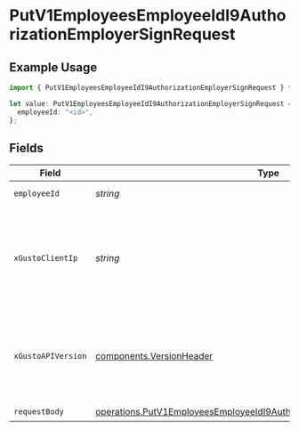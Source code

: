 # PutV1EmployeesEmployeeIdI9AuthorizationEmployerSignRequest

## Example Usage

```typescript
import { PutV1EmployeesEmployeeIdI9AuthorizationEmployerSignRequest } from "@gusto/embedded-api/models/operations/putv1employeesemployeeidi9authorizationemployersign.js";

let value: PutV1EmployeesEmployeeIdI9AuthorizationEmployerSignRequest = {
  employeeId: "<id>",
};
```

## Fields

| Field                                                                                                                                                                                                                        | Type                                                                                                                                                                                                                         | Required                                                                                                                                                                                                                     | Description                                                                                                                                                                                                                  |
| ---------------------------------------------------------------------------------------------------------------------------------------------------------------------------------------------------------------------------- | ---------------------------------------------------------------------------------------------------------------------------------------------------------------------------------------------------------------------------- | ---------------------------------------------------------------------------------------------------------------------------------------------------------------------------------------------------------------------------- | ---------------------------------------------------------------------------------------------------------------------------------------------------------------------------------------------------------------------------- |
| `employeeId`                                                                                                                                                                                                                 | *string*                                                                                                                                                                                                                     | :heavy_check_mark:                                                                                                                                                                                                           | The UUID of the employee                                                                                                                                                                                                     |
| `xGustoClientIp`                                                                                                                                                                                                             | *string*                                                                                                                                                                                                                     | :heavy_minus_sign:                                                                                                                                                                                                           | Optional header to supply the IP address. This can be used to supply the IP address for signature endpoints instead of the signed_by_ip_address parameter.                                                                   |
| `xGustoAPIVersion`                                                                                                                                                                                                           | [components.VersionHeader](../../models/components/versionheader.md)                                                                                                                                                         | :heavy_minus_sign:                                                                                                                                                                                                           | Determines the date-based API version associated with your API call. If none is provided, your application's [minimum API version](https://docs.gusto.com/embedded-payroll/docs/api-versioning#minimum-api-version) is used. |
| `requestBody`                                                                                                                                                                                                                | [operations.PutV1EmployeesEmployeeIdI9AuthorizationEmployerSignRequestBody](../../models/operations/putv1employeesemployeeidi9authorizationemployersignrequestbody.md)                                                       | :heavy_check_mark:                                                                                                                                                                                                           | N/A                                                                                                                                                                                                                          |